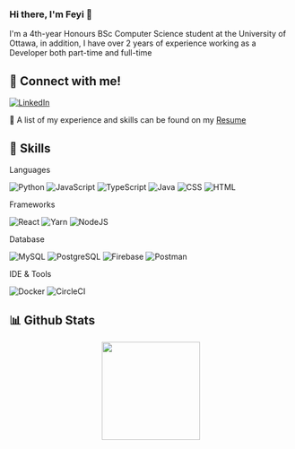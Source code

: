 ### Hi there, I'm Feyi 👋


I'm a 4th-year Honours BSc Computer Science student at the University of Ottawa, in addition, I have over 2 years of experience working as a Developer both part-time and full-time


## 💬 Connect with me!

[![LinkedIn](https://img.shields.io/badge/LinkedIn-0077B5?style=for-the-badge&logo=linkedin&logoColor=white)](https://www.linkedin.com/in/oluwafeyisayo-adesanya/)

📄 A list of my experience and skills can be found on my [Resume](https://drive.google.com/file/d/1ERVRNbxLNLLR5I0H5g2R9-6QdN6YRHCh/view?usp=sharing)

## 💼 Skills
Languages

![Python](https://img.shields.io/badge/Python-FFD43B?style=for-the-badge&logo=python&logoColor=blue)
![JavaScript](https://img.shields.io/badge/JavaScript-323330?style=for-the-badge&logo=javascript&logoColor=F7DF1E)
![TypeScript](https://img.shields.io/badge/TypeScript-007ACC?style=for-the-badge&logo=typescript&logoColor=white)
![Java](https://img.shields.io/badge/Java-ED8B00?style=for-the-badge&logo=java&logoColor=white)
![CSS](https://img.shields.io/badge/CSS3-1572B6?style=for-the-badge&logo=css3&logoColor=white)
![HTML](https://img.shields.io/badge/HTML5-E34F26?style=for-the-badge&logo=html5&logoColor=white)

Frameworks

![React](https://img.shields.io/badge/React-20232A?style=for-the-badge&logo=react&logoColor=61DAFB)
![Yarn](https://img.shields.io/badge/Yarn-2C8EBB?style=for-the-badge&logo=yarn&logoColor=white)
![NodeJS](https://img.shields.io/badge/Node.js-339933?style=for-the-badge&logo=nodedotjs&logoColor=white)

Database

![MySQL](https://img.shields.io/badge/MySQL-005C84?style=for-the-badge&logo=mysql&logoColor=white)
![PostgreSQL](https://img.shields.io/badge/PostgreSQL-316192?style=for-the-badge&logo=postgresql&logoColor=white)
![Firebase](https://img.shields.io/badge/firebase-ffca28?style=for-the-badge&logo=firebase&logoColor=black)
![Postman](https://img.shields.io/badge/Postman-FF6C37?style=for-the-badge&logo=Postman&logoColor=white)

IDE & Tools

![Docker](https://img.shields.io/badge/Docker-2CA5E0?style=for-the-badge&logo=docker&logoColor=white)
![CircleCI](https://img.shields.io/badge/circleci-343434?style=for-the-badge&logo=circleci&logoColor=white)


## 📊 Github Stats
<p align=center>
  <a href="https://github.com/faith176/github-readme-stats">
  <img height=175 align="center" src="https://github-readme-stats.vercel.app/api/top-langs/?username=faith176&hide=c%23,powershell,java&title_color=2aa889&text_color=99d1ce&icon_color=2bbc8a&bg_color=0c1014&langs_count=8&layout=compact&theme=tokyonight" />
  </a>
  
</p>

<!--

Version Control

![Git](https://img.shields.io/badge/-git-white?logo=git&logoColor=F05032&style=for-the-badge)
![Github](https://img.shields.io/badge/-github-white?logo=github&logoColor=181717&style=for-the-badge)
![Gitlab](https://img.shields.io/badge/-gitlab-white?logo=gitlab&logoColor=FCA121&style=for-the-badge)
![Bitbucket](https://img.shields.io/badge/-bitbucket-white?logo=bitbucket&logoColor=0052CC&style=for-the-badge)

**faith176/faith176** is a ✨ _special_ ✨ repository because its `README.md` (this file) appears on your GitHub profile.

Here are some ideas to get you started:

- 🔭 I’m currently working on ...
- 🌱 I’m currently learning ...
- 👯 I’m looking to collaborate on ...
- 🤔 I’m looking for help with ...
- 💬 Ask me about ...
- 📫 How to reach me: ...
- 😄 Pronouns: ...
- ⚡ Fun fact: ...
-->

